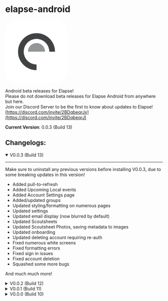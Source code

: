 # elapse-android
<img src="elapseLogo.png" alt="elapse logo" width="200px" style="border-radius: 20%;"/>

Android beta releases for Elapse!  
Please do not download beta releases for Elapse Android from anywhere but here.  
Join our Discord Server to be the first to know about updates to Elapse!
[https://discord.com/invite/2BDqbeqrJx](https://discord.com/invite/2BDqbeqrJ)  
  
**Current Version**: 0.0.3 (Build 13)


## Changelogs:
<details open>
<summary>V0.0.3 (Build 13)</summary>
<hr>

Make sure to uninstall any previous versions before installing V0.0.3, due to some breaking updates in this version!  
  
- Added pull-to-refresh
- Added Upcoming Local events
- Added Account Settings page
- Added/updated groups
- Updated styling/formatting on numerous pages
- Updated settings
- Updated email display (now blurred by default)
- Updated Scoutsheets
- Updated Scoutsheet Photos, saving metadata to images
- Updated onboarding
- Updated deleting account requiring re-auth
- Fixed numerous white screens
- Fixed formatting errors
- Fixed sign in issues
- Fixed account deletion
- Squashed some more bugs

And much much more!
</details>

<details>
<summary>V0.0.2 (Build 12)</summary>
<hr>

- Fixed numerous white screens
- Fixed various bugs
</details>

<details>
<summary>V0.0.1 (Build 11)</summary>
<hr>

- Fixed sign in/out bugs
- Fixed white screens at launch
</details>

<details>
<summary>V0.0.0 (Build 10)</summary>
<hr>

- Added a sign out button  
- Fixed creating ScoutSheets without a tournament
- Fixed TeamGroup creation
- Fixed World Skills and TrueSkill rankings not properly showing the correct data for the selected season in tournament rankings  
- Fixed user sign ins  
- Fixed white screens on the world skills and upcoming signature events pages  
- Fixed handling cases where a team is not included in the teams list but is in the schedule  
- Fixed issue with onboarding navigation  
- Fixed loading data prior checking state of user login  
- Fixed AWP % not rounding  
- Fixed various other bugs, formatting errors, and typos
</details>